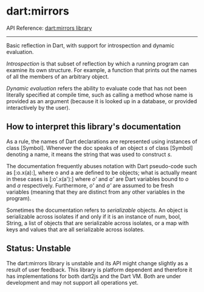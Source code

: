 # dart:mirrors

API Reference: [dart:mirrors library](https://api.dartlang.org/apidocs/channels/stable/dartdoc-viewer/dart-mirrors) 

---

Basic reflection in Dart,
with support for introspection and dynamic evaluation.

*Introspection* is that subset of reflection by which a running
program can examine its own structure. For example, a function
that prints out the names of all the members of an arbitrary object.

*Dynamic evaluation* refers the ability to evaluate code that
has not been literally specified at compile time, such as calling a method
whose name is provided as an argument (because it is looked up
in a database, or provided interactively by the user).

## How to interpret this library's documentation

As a rule, the names of Dart declarations are represented using
instances of class [Symbol]. Whenever the doc speaks of an object *s*
of class [Symbol] denoting a name, it means the string that
was used to construct *s*.

The documentation frequently abuses notation with
Dart pseudo-code such as [:o.x(a):], where
o and a are defined to be objects; what is actually meant in these
cases is [:o'.x(a'):] where *o'* and *a'* are Dart variables
bound to *o* and *a* respectively. Furthermore, *o'* and *a'*
are assumed to be fresh variables (meaning that they are
distinct from any other variables in the program).

Sometimes the documentation refers to *serializable* objects.
An object is serializable across isolates if and only if it is an instance of
num, bool, String, a list of objects that are serializable
across isolates, or a map with keys and values that are all serializable across
isolates.

## Status: Unstable

The dart:mirrors library is unstable and its API might change slightly as a
result of user feedback. This library is platform dependent and therefore it
has implementations for both dart2js and the Dart VM. Both are under
development and may not support all operations yet.
